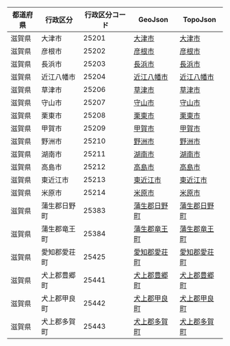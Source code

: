| 都道府県 | 行政区分 | 行政区分コード | GeoJson | TopoJson |
|-----------|--------- |--------------|------|------|
| 滋賀県 | 大津市 | 25201 | [大津市](/geojson/cities/25/25201.json) | [大津市](/topojson/cities/25/25201.topojson) |
| 滋賀県 | 彦根市 | 25202 | [彦根市](/geojson/cities/25/25202.json) | [彦根市](/topojson/cities/25/25202.topojson) |
| 滋賀県 | 長浜市 | 25203 | [長浜市](/geojson/cities/25/25203.json) | [長浜市](/topojson/cities/25/25203.topojson) |
| 滋賀県 | 近江八幡市 | 25204 | [近江八幡市](/geojson/cities/25/25204.json) | [近江八幡市](/topojson/cities/25/25204.topojson) |
| 滋賀県 | 草津市 | 25206 | [草津市](/geojson/cities/25/25206.json) | [草津市](/topojson/cities/25/25206.topojson) |
| 滋賀県 | 守山市 | 25207 | [守山市](/geojson/cities/25/25207.json) | [守山市](/topojson/cities/25/25207.topojson) |
| 滋賀県 | 栗東市 | 25208 | [栗東市](/geojson/cities/25/25208.json) | [栗東市](/topojson/cities/25/25208.topojson) |
| 滋賀県 | 甲賀市 | 25209 | [甲賀市](/geojson/cities/25/25209.json) | [甲賀市](/topojson/cities/25/25209.topojson) |
| 滋賀県 | 野洲市 | 25210 | [野洲市](/geojson/cities/25/25210.json) | [野洲市](/topojson/cities/25/25210.topojson) |
| 滋賀県 | 湖南市 | 25211 | [湖南市](/geojson/cities/25/25211.json) | [湖南市](/topojson/cities/25/25211.topojson) |
| 滋賀県 | 高島市 | 25212 | [高島市](/geojson/cities/25/25212.json) | [高島市](/topojson/cities/25/25212.topojson) |
| 滋賀県 | 東近江市 | 25213 | [東近江市](/geojson/cities/25/25213.json) | [東近江市](/topojson/cities/25/25213.topojson) |
| 滋賀県 | 米原市 | 25214 | [米原市](/geojson/cities/25/25214.json) | [米原市](/topojson/cities/25/25214.topojson) |
| 滋賀県 | 蒲生郡日野町 | 25383 | [蒲生郡日野町](/geojson/cities/25/25383.json) | [蒲生郡日野町](/topojson/cities/25/25383.topojson) |
| 滋賀県 | 蒲生郡竜王町 | 25384 | [蒲生郡竜王町](/geojson/cities/25/25384.json) | [蒲生郡竜王町](/topojson/cities/25/25384.topojson) |
| 滋賀県 | 愛知郡愛荘町 | 25425 | [愛知郡愛荘町](/geojson/cities/25/25425.json) | [愛知郡愛荘町](/topojson/cities/25/25425.topojson) |
| 滋賀県 | 犬上郡豊郷町 | 25441 | [犬上郡豊郷町](/geojson/cities/25/25441.json) | [犬上郡豊郷町](/topojson/cities/25/25441.topojson) |
| 滋賀県 | 犬上郡甲良町 | 25442 | [犬上郡甲良町](/geojson/cities/25/25442.json) | [犬上郡甲良町](/topojson/cities/25/25442.topojson) |
| 滋賀県 | 犬上郡多賀町 | 25443 | [犬上郡多賀町](/geojson/cities/25/25443.json) | [犬上郡多賀町](/topojson/cities/25/25443.topojson) |
